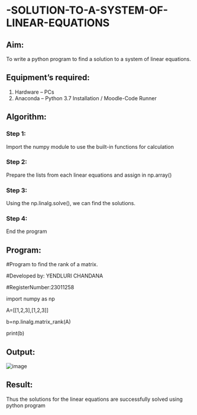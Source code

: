 # -SOLUTION-TO-A-SYSTEM-OF-LINEAR-EQUATIONS
## Aim:
To write a python program to find a solution to a system of linear equations.
## Equipment’s required:
1. 	Hardware – PCs
2. 	Anaconda – Python 3.7 Installation / Moodle-Code Runner
## Algorithm:
### Step 1: 
Import the numpy module to use the built-in functions for calculation
### Step 2: 
Prepare the lists from each linear equations and assign in np.array()
### Step 3: 
Using the np.linalg.solve(), we can find the solutions.
### Step 4: 
End the program
## Program:
#Program to find the rank of a matrix.

#Developed by: YENDLURI CHANDANA

#RegisterNumber:23011258

import numpy as np

A=[[1,2,3],[1,2,3]]

b=np.linalg.matrix_rank(A)

print(b)



## Output:
![image](https://github.com/23011258/-SOLUTION-TO-A-SYSTEM-OF-LINEAR-EQUATIONS/assets/139842204/980241f1-325b-407f-a1aa-0d4c4c5b1300)

## Result: 
Thus the solutions for the linear equations are successfully solved using python program


